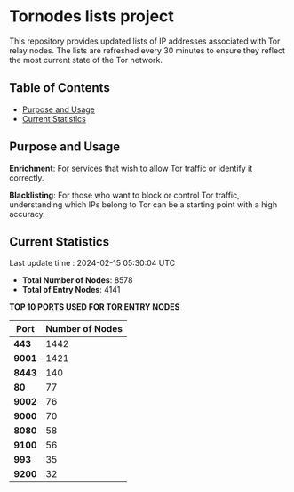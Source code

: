# Tornodes lists project

This repository provides updated lists of IP addresses associated with Tor relay nodes. The lists are refreshed every 30 minutes to ensure they reflect the most current state of the Tor network.

## Table of Contents

- [Purpose and Usage](#purpose-and-usage)
- [Current Statistics](#current-statistics)


## Purpose and Usage

**Enrichment**: For services that wish to allow Tor traffic or identify it correctly.

**Blacklisting**: For those who want to block or control Tor traffic, understanding which IPs belong to Tor can be a starting point with a high accuracy.

## Current Statistics

Last update time : 2024-02-15 05:30:04 UTC

- **Total Number of Nodes**: 8578
- **Total of Entry Nodes**: 4141

**TOP 10 PORTS USED FOR TOR ENTRY NODES**

| **Port** | **Number of Nodes** |
|------|-----------------|
| **443**   | 1442  |
| **9001**   | 1421  |
| **8443**   | 140  |
| **80**   | 77  |
| **9002**   | 76  |
| **9000**   | 70  |
| **8080**   | 58  |
| **9100**   | 56  |
| **993**   | 35  |
| **9200**   | 32  |

